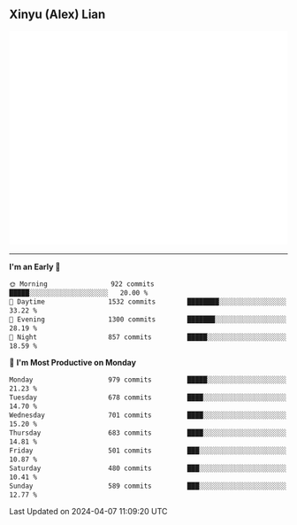 ## Xinyu (Alex) Lian

!["Alex"](metrics-main.svg)

---
<!--START_SECTION:waka-->
**I'm an Early 🐤** 

```text
🌞 Morning                922 commits         █████░░░░░░░░░░░░░░░░░░░░   20.00 % 
🌆 Daytime                1532 commits        ████████░░░░░░░░░░░░░░░░░   33.22 % 
🌃 Evening                1300 commits        ███████░░░░░░░░░░░░░░░░░░   28.19 % 
🌙 Night                  857 commits         █████░░░░░░░░░░░░░░░░░░░░   18.59 % 
```
📅 **I'm Most Productive on Monday** 

```text
Monday                   979 commits         █████░░░░░░░░░░░░░░░░░░░░   21.23 % 
Tuesday                  678 commits         ████░░░░░░░░░░░░░░░░░░░░░   14.70 % 
Wednesday                701 commits         ████░░░░░░░░░░░░░░░░░░░░░   15.20 % 
Thursday                 683 commits         ████░░░░░░░░░░░░░░░░░░░░░   14.81 % 
Friday                   501 commits         ███░░░░░░░░░░░░░░░░░░░░░░   10.87 % 
Saturday                 480 commits         ███░░░░░░░░░░░░░░░░░░░░░░   10.41 % 
Sunday                   589 commits         ███░░░░░░░░░░░░░░░░░░░░░░   12.77 % 
```



 Last Updated on 2024-04-07 11:09:20 UTC
<!--END_SECTION:waka-->
